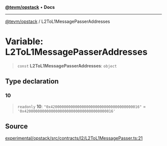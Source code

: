[**@tevm/opstack**](../README.md) • **Docs**

***

[@tevm/opstack](../globals.md) / L2ToL1MessagePasserAddresses

# Variable: L2ToL1MessagePasserAddresses

> `const` **L2ToL1MessagePasserAddresses**: `object`

## Type declaration

### 10

> `readonly` **10**: `"0x4200000000000000000000000000000000000016"` = `'0x4200000000000000000000000000000000000016'`

## Source

[experimental/opstack/src/contracts/l2/L2ToL1MessagePasser.ts:21](https://github.com/evmts/tevm-monorepo/blob/main/experimental/opstack/src/contracts/l2/L2ToL1MessagePasser.ts#L21)
